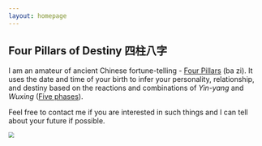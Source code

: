 ```yaml
---
layout: homepage
---
```


## Four Pillars of Destiny 四柱八字

I am an amateur of ancient Chinese fortune-telling - [Four Pillars](https://en.wikipedia.org/wiki/Four_Pillars_of_Destiny) (ba zi). It uses the date and time of your birth to infer your personality, relationship, and destiny based on the reactions and combinations of *Yin-yang* and *Wuxing* ([Five phases](https://en.wikipedia.org/wiki/Wuxing_(Chinese_philosophy))).

Feel free to contact me if you are interested in such things and I can tell about your future if possible. 

<img src="https://raw.githubusercontent.com/leeJiawen/blog-img/main/9cff50fa-1d86-4aad-a15b-1a8074671e3b.png" 
    style="display:block; margin: 0 auto; zoom:67%;" />
